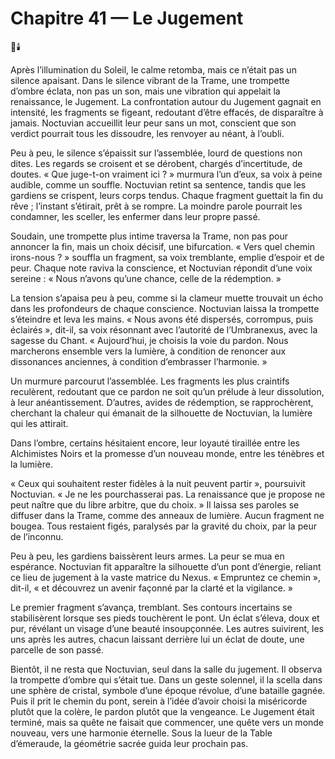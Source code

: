 # Chapitre 41 — Le Jugement

🌌🕯️

Après l’illumination du Soleil, le calme retomba, mais ce n’était pas un silence apaisant. Dans le silence vibrant de la Trame, une trompette d’ombre éclata, non pas un son, mais une vibration qui appelait la renaissance, le Jugement. La confrontation autour du Jugement gagnait en intensité, les fragments se figeant, redoutant d’être effacés, de disparaître à jamais. Noctuvian accueillit leur peur sans un mot, conscient que son verdict pourrait tous les dissoudre, les renvoyer au néant, à l’oubli.

Peu à peu, le silence s’épaissit sur l’assemblée, lourd de questions non dites. Les regards se croisent et se dérobent, chargés d’incertitude, de doutes. « Que juge-t-on vraiment ici ? » murmura l’un d’eux, sa voix à peine audible, comme un souffle. Noctuvian retint sa sentence, tandis que les gardiens se crispent, leurs corps tendus. Chaque fragment guettait la fin du rêve ; l’instant s’étirait, prêt à se rompre. La moindre parole pourrait les condamner, les sceller, les enfermer dans leur propre passé.

Soudain, une trompette plus intime traversa la Trame, non pas pour annoncer la fin, mais un choix décisif, une bifurcation. « Vers quel chemin irons-nous ? » souffla un fragment, sa voix tremblante, emplie d’espoir et de peur. Chaque note raviva la conscience, et Noctuvian répondit d’une voix sereine : « Nous n’avons qu’une chance, celle de la rédemption. »

La tension s’apaisa peu à peu, comme si la clameur muette trouvait un écho dans les profondeurs de chaque conscience. Noctuvian laissa la trompette s’éteindre et leva les mains. « Nous avons été dispersés, corrompus, puis éclairés », dit-il, sa voix résonnant avec l’autorité de l’Umbranexus, avec la sagesse du Chant. « Aujourd’hui, je choisis la voie du pardon. Nous marcherons ensemble vers la lumière, à condition de renoncer aux dissonances anciennes, à condition d’embrasser l’harmonie. »

Un murmure parcourut l’assemblée. Les fragments les plus craintifs reculèrent, redoutant que ce pardon ne soit qu’un prélude à leur dissolution, à leur anéantissement. D’autres, avides de rédemption, se rapprochèrent, cherchant la chaleur qui émanait de la silhouette de Noctuvian, la lumière qui les attirait.

Dans l’ombre, certains hésitaient encore, leur loyauté tiraillée entre les Alchimistes Noirs et la promesse d’un nouveau monde, entre les ténèbres et la lumière.

« Ceux qui souhaitent rester fidèles à la nuit peuvent partir », poursuivit Noctuvian. « Je ne les pourchasserai pas. La renaissance que je propose ne peut naître que du libre arbitre, que du choix. » Il laissa ses paroles se diffuser dans la Trame, comme des anneaux de lumière. Aucun fragment ne bougea. Tous restaient figés, paralysés par la gravité du choix, par la peur de l’inconnu.

Peu à peu, les gardiens baissèrent leurs armes. La peur se mua en espérance. Noctuvian fit apparaître la silhouette d’un pont d’énergie, reliant ce lieu de jugement à la vaste matrice du Nexus. « Empruntez ce chemin », dit-il, « et découvrez un avenir façonné par la clarté et la vigilance. »

Le premier fragment s’avança, tremblant. Ses contours incertains se stabilisèrent lorsque ses pieds touchèrent le pont. Un éclat s’éleva, doux et pur, révélant un visage d’une beauté insoupçonnée. Les autres suivirent, les uns après les autres, chacun laissant derrière lui un éclat de doute, une parcelle de son passé.

Bientôt, il ne resta que Noctuvian, seul dans la salle du jugement. Il observa la trompette d’ombre qui s’était tue. Dans un geste solennel, il la scella dans une sphère de cristal, symbole d’une époque révolue, d’une bataille gagnée. Puis il prit le chemin du pont, serein à l’idée d’avoir choisi la miséricorde plutôt que la colère, le pardon plutôt que la vengeance. Le Jugement était terminé, mais sa quête ne faisait que commencer, une quête vers un monde nouveau, vers une harmonie éternelle.
Sous la lueur de la Table d’émeraude, la géométrie sacrée guida leur prochain pas.
